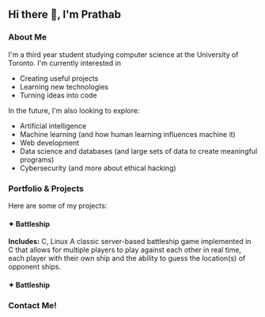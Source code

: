 ## Hi there 👋, I'm Prathab

### About Me

I'm a third year student studying computer science at the University of Toronto. I'm currently interested in

- Creating useful projects
- Learning new technologies
- Turning ideas into code

In the future, I'm also looking to explore:

- Artificial intelligence
- Machine learning (and how human learning influences machine it)
- Web development
- Data science and databases (and large sets of data to create meaningful programs)
- Cybersecurity (and more about ethical hacking)

### Portfolio & Projects

Here are some of my projects:

#### ✦ Battleship
**Includes:** C, Linux
A classic server-based battleship game implemented in C that allows for multiple players to play against each other in real time, each player with their own ship and the ability to guess the location(s) of opponent ships.

#### ✦ Battleship

### Contact Me!

<!--
**prathab-b/prathab-b** is a ✨ _special_ ✨ repository because its `README.md` (this file) appears on your GitHub profile.

Here are some ideas to get you started:

- 🔭 I’m currently working on ...
- 🌱 I’m currently learning ...
- 👯 I’m looking to collaborate on ...
- 🤔 I’m looking for help with ...
- 💬 Ask me about ...
- 📫 How to reach me: ...
- 😄 Pronouns: ...
- ⚡ Fun fact: ...
-->
